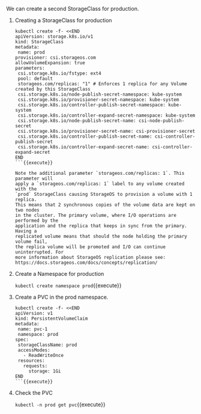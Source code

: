 We can create a second StorageClass for production.

1. Creating a StorageClass for production

    ```
   kubectl create -f- <<END
   apiVersion: storage.k8s.io/v1
   kind: StorageClass
   metadata:
     name: prod
   provisioner: csi.storageos.com
   allowVolumeExpansion: true
   parameters:
     csi.storage.k8s.io/fstype: ext4
     pool: default
     storageos.com/replicas: "1" # Enforces 1 replica for any Volume created by this StorageClass
     csi.storage.k8s.io/node-publish-secret-namespace: kube-system
     csi.storage.k8s.io/provisioner-secret-namespace: kube-system
     csi.storage.k8s.io/controller-publish-secret-namespace: kube-system
     csi.storage.k8s.io/controller-expand-secret-namespace: kube-system
     csi.storage.k8s.io/node-publish-secret-name: csi-node-publish-secret
     csi.storage.k8s.io/provisioner-secret-name: csi-provisioner-secret
     csi.storage.k8s.io/controller-publish-secret-name: csi-controller-publish-secret
     csi.storage.k8s.io/controller-expand-secret-name: csi-controller-expand-secret
   END
    ```{{execute}}

    Note the additional parameter `storageos.com/replicas: 1`. This parameter will
    apply a `storageos.com/replicas: 1` label to any volume created with the
    `prod` StorageClass causing StorageOS to provision a volume with 1 replica.
    This means that 2 synchronous copies of the volume data are kept on two nodes
    in the cluster. The primary volume, where I/O operations are performed by the
    application and the replica that keeps in sync from the primary. Having a
    replicated volume means that should the node holding the primary volume fail,
    the replica volume will be promoted and I/O can continue uninterrupted. For
    more information about StorageOS replication please see:
    https://docs.storageos.com/docs/concepts/replication/

2. Create a Namespace for production

    `kubectl create namespace prod`{{execute}}

3. Create a PVC in the prod namespace.

    ```
   kubectl create -f- <<END
   apiVersion: v1
   kind: PersistentVolumeClaim
   metadata:
     name: pvc-1
     namespace: prod
   spec:
     storageClassName: prod
     accessModes:
       - ReadWriteOnce
     resources:
       requests:
         storage: 1Gi
   END
    ```{{execute}}

4. Check the PVC

    `kubectl -n prod get pvc`{{execute}}
